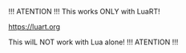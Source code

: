 !!! ATENTION !!!
This works ONLY with LuaRT!

https://luart.org

This wilL NOT work with Lua alone!
!!! ATENTION !!!